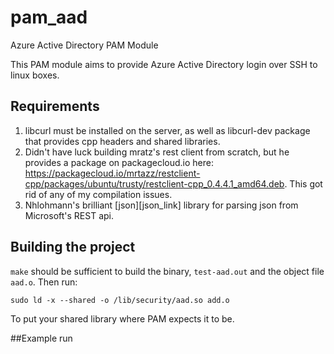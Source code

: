 # pam_aad
Azure Active Directory PAM Module

This PAM module aims to provide Azure Active Directory login over SSH to linux boxes.

## Requirements
1. libcurl must be installed on the server, as well as libcurl-dev package that provides cpp headers and shared libraries.
2. Didn't have luck building mratz's rest client from scratch, but he provides a package on packagecloud.io here: https://packagecloud.io/mrtazz/restclient-cpp/packages/ubuntu/trusty/restclient-cpp_0.4.4.1_amd64.deb. This got rid of any of my compilation issues.
3. Nhlohmann's brilliant [json][json_link] library for parsing json from Microsoft's REST api.

## Building the project
```make``` should be sufficient to build the binary, ```test-aad.out``` and the object file ```aad.o```. Then run:
```
sudo ld -x --shared -o /lib/security/aad.so add.o
```
To put your shared library where PAM expects it to be. 

##Example run
```

```
